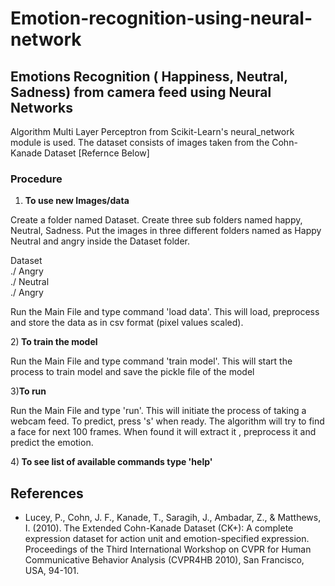 # Emotion-recognition-using-neural-network



<h2>Emotions Recognition ( Happiness, Neutral, Sadness) from camera feed using Neural Networks </h2>

Algorithm Multi Layer Perceptron from Scikit-Learn's neural_network module is used. The dataset consists of images taken from the Cohn-Kanade Dataset [Refernce Below] 

<h3> Procedure</h3>

1) <b>To use new Images/data </b>

  Create a folder named Dataset. Create three sub folders named happy, Neutral,  Sadness.
  Put the images in three different folders named as Happy Neutral and angry inside the Dataset folder.

Dataset <br>
  ./ Angry <br>
  ./ Neutral <br>
  ./ Angry <bre>

  Run the Main File and type command 'load data'. This will load, preprocess and store the data as in csv format (pixel values scaled).

2)<b> To train the model</b>

  Run the Main File and type command 'train model'. This will start the process to train model and save the pickle file of the model

3)<b>To run</b>

  Run the Main File and type 'run'. This will initiate the process of taking a webcam feed.
  To predict, press 's' when ready. The algorithm will try to find a face for next 100 frames. When found it will extract it ,          preprocess it and predict the emotion.

4)<b> To see list of available commands type 'help'</b>





<h2> References </h2>

- Lucey, P., Cohn, J. F., Kanade, T., Saragih, J., Ambadar, Z., & Matthews, I. (2010). The Extended Cohn-Kanade Dataset (CK+): A complete expression dataset for action unit and emotion-specified expression. Proceedings of the Third International Workshop on CVPR for Human Communicative Behavior Analysis (CVPR4HB 2010), San Francisco, USA, 94-101.
